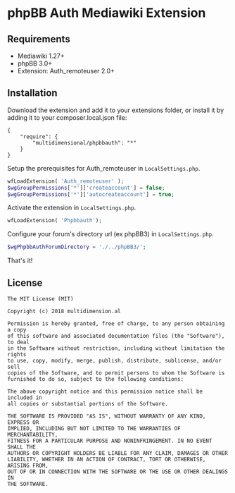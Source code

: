 phpBB Auth Mediawiki Extension
=============

## Requirements

* Mediawiki 1.27+
* phpBB 3.0+
* Extension: Auth_remoteuser 2.0+

## Installation

Download the extension and add it to your extensions folder, or install it by adding it to your composer.local.json file:

```
{
    "require": {
        "multidimensional/phpbbauth": "*"
    }
}
```

Setup the prerequisites for Auth_remoteuser in ```LocalSettings.php```.

```php
wfLoadExtension( 'Auth_remoteuser' );
$wgGroupPermissions['*']['createaccount'] = false;
$wgGroupPermissions['*']['autocreateaccount'] = true;
```

Activate the extension in ```LocalSettings.php```.

```php
wfLoadExtension( 'Phpbbauth'); 
```

Configure your forum's directory url (ex phpBB3) in ```LocalSettings.php```.

```php
$wgPhpbbAuthForumDirectory = './../phpBB3/';
```

That's it!

## License

    The MIT License (MIT)

    Copyright (c) 2018 multidimension.al
	
    Permission is hereby granted, free of charge, to any person obtaining a copy
    of this software and associated documentation files (the "Software"), to deal
    in the Software without restriction, including without limitation the rights
    to use, copy, modify, merge, publish, distribute, sublicense, and/or sell
    copies of the Software, and to permit persons to whom the Software is
    furnished to do so, subject to the following conditions:

    The above copyright notice and this permission notice shall be included in
    all copies or substantial portions of the Software.

    THE SOFTWARE IS PROVIDED "AS IS", WITHOUT WARRANTY OF ANY KIND, EXPRESS OR
    IMPLIED, INCLUDING BUT NOT LIMITED TO THE WARRANTIES OF MERCHANTABILITY,
    FITNESS FOR A PARTICULAR PURPOSE AND NONINFRINGEMENT. IN NO EVENT SHALL THE
    AUTHORS OR COPYRIGHT HOLDERS BE LIABLE FOR ANY CLAIM, DAMAGES OR OTHER
    LIABILITY, WHETHER IN AN ACTION OF CONTRACT, TORT OR OTHERWISE, ARISING FROM,
    OUT OF OR IN CONNECTION WITH THE SOFTWARE OR THE USE OR OTHER DEALINGS IN
    THE SOFTWARE.